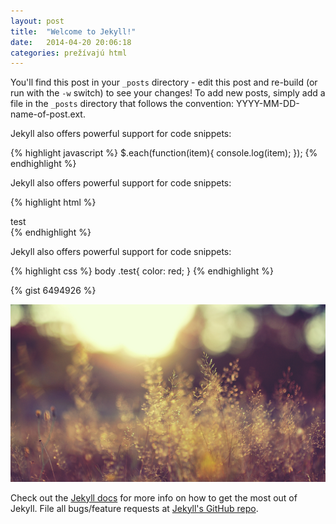 ```yaml
---
layout: post
title:  "Welcome to Jekyll!"
date:   2014-04-20 20:06:18
categories: prežívajú html
---
```


You'll find this post in your `_posts` directory - edit this post and re-build (or run with the `-w` switch) to see your changes!
To add new posts, simply add a file in the `_posts` directory that follows the convention: YYYY-MM-DD-name-of-post.ext.

Jekyll also offers powerful support for code snippets:

{% highlight javascript %}
$.each(function(item){
  console.log(item);
});
{% endhighlight %}

Jekyll also offers powerful support for code snippets:

{% highlight html %}
<div>
  <span>test</span>
</div>
{% endhighlight %}

Jekyll also offers powerful support for code snippets:

{% highlight css %}
body .test{
  color: red;
}
{% endhighlight %}

{% gist 6494926 %}

![Alt text](/img/blurred-landscape.jpg)

Check out the [Jekyll docs][jekyll] for more info on how to get the most out of Jekyll. File all bugs/feature requests at [Jekyll's GitHub repo][jekyll-gh].

[jekyll-gh]: https://github.com/mojombo/jekyll
[jekyll]:    http://jekyllrb.com
